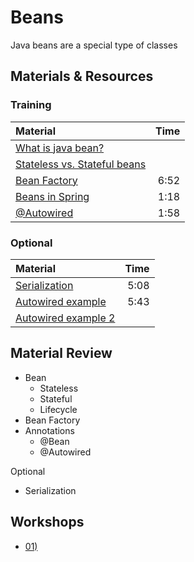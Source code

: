 # Beans

Java beans are a special type of classes

## Materials & Resources

### Training

| Material | Time |
|:-------- |-----:|
|[What is java bean?](https://www.javatpoint.com/java-bean)||
|[Stateless vs. Stateful beans](https://www.safaribooksonline.com/library/view/head-first-ejb/0596005717/ch04s22.html)||
|[Bean Factory](https://www.youtube.com/watch?v=xlWwMSu5I70)|6:52|
|[Beans in Spring](https://www.youtube.com/watch?v=P0m1dW0LJeE&t)|1:18|
|[@Autowired](https://www.youtube.com/watch?v=P0m1dW0LJeE&t)|1:58|


### Optional
| Material | Time |
|:-------- |-----:|
|[Serialization](https://www.youtube.com/watch?v=axmrg4pedt0)|5:08|
|[Autowired example](https://www.youtube.com/watch?v=HFt_q0wYYLU)|5:43|
|[Autowired example 2](https://www.tutorialspoint.com/spring/spring_autowired_annotation.htm)||

## Material Review
- Bean
  - Stateless
  - Stateful
  - Lifecycle
- Bean Factory
- Annotations
  - @Bean
  - @Autowired

Optional
- Serialization

## Workshops
- [01) ]()


